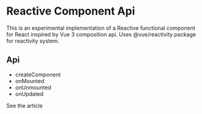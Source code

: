 # Reactive Component Api

This is an experimental implementation of a Reactive functional component for React inspired by Vue 3 composition api. Uses @vue/reactivity package for reactivity system.

## Api

- createComponent
- onMounted
- onUnmounted
- onUpdated

See the article

